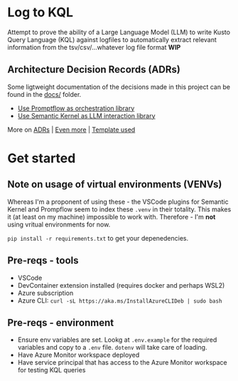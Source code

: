 # Log to KQL

Attempt to prove the ability of a Large Language Model (LLM) to write Kusto Query Language (KQL) against logfiles to automatically extract relevant information from the tsv/csv/...whatever log file format **WIP**

## Architecture Decision Records (ADRs)
Some ligtweight documentation of the decisions made in this project can be found in the [docs/](./docs/) folder.

- [Use Promptflow as orchestration library](./docs/adr_promptflow.md)
- [Use Semantic Kernel as LLM interaction library](./docs/adr_semantic_kernel.md)

More on [ADRs](https://www.thoughtworks.com/radar/techniques/lightweight-architecture-decision-records) | [Even more](https://adr.github.io/) | [Template used](https://adr.github.io/madr/#example)

# Get started

## Note on usage of virtual environments (VENVs)

Whereas I'm a proponent of using these - the VSCode plugins for Semantic Kernel and Prompflow seem to index these `.venv` in their totality. This makes it (at least on my machine) impossible to work with.
Therefore - I'm **not** using vritual environments for now.

`pip install -r requirements.txt` to get your depenedencies.

## Pre-reqs - tools

- VSCode
- DevContainer extension installed (requires docker and perhaps WSL2)
- Azure subscription
- Azure CLI: `curl -sL https://aka.ms/InstallAzureCLIDeb | sudo bash`

## Pre-reqs - environment

- Ensure env variables are set. Lookg at `.env.example` for the required variables and copy to a `.env` file. `dotenv` will take care of loading.
- Have Azure Monitor workspace deployed
- Have service principal that has access to the Azure Monitor workspace for testing KQL queries


